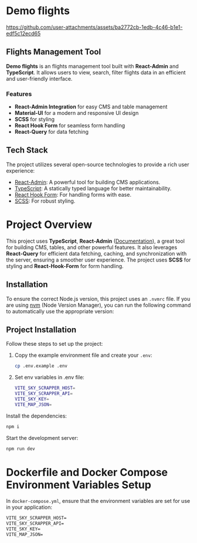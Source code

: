 # Demo flights

https://github.com/user-attachments/assets/ba2772cb-1edb-4c46-b1e1-edf5c12ecd65

## Flights Management Tool

**Demo flights** is an flights management tool built with **React-Admin** and **TypeScript**. It allows users to view, search, filter flights data in an efficient and user-friendly interface.

### Features

- **React-Admin Integration** for easy CMS and table management
- **Material-UI** for a modern and responsive UI design
- **SCSS** for styling
- **React Hook Form** for seamless form handling
- **React-Query** for data fetching

## Tech Stack

The project utilizes several open-source technologies to provide a rich user experience:

- [React-Admin](https://marmelab.com/react-admin/Demos.html): A powerful tool for building CMS
 applications.
- [TypeScript](https://www.typescriptlang.org/): A statically typed language for better maintainability.
- [React Hook Form](https://react-hook-form.com/): For handling forms with ease.
- [SCSS](https://sass-lang.com/): For robust styling.

# Project Overview

This project uses **TypeScript**, **React-Admin** ([Documentation](https://marmelab.com/react-admin/Demos.html)), a great tool for building CMS, tables, and other powerful features. It also leverages **React-Query** for efficient data fetching, caching, and synchronization with the server, ensuring a smoother user experience. The project uses **SCSS** for styling and **React-Hook-Form** for form handling.

## Installation

To ensure the correct Node.js version, this project uses an `.nvmrc` file. If you are using [nvm](https://github.com/nvm-sh/nvm) (Node Version Manager), you can run the following command to automatically use the appropriate version:


## Project Installation

Follow these steps to set up the project:

1. Copy the example environment file and create your `.env`:

   ```sh
   cp .env.example .env
2. Set env variables in .env file:
    ```sh
    VITE_SKY_SCRAPPER_HOST=
    VITE_SKY_SCRAPPER_API=
    VITE_SKY_KEY=
    VITE_MAP_JSON=
    ```
Install the dependencies:

```sh
npm i
```
Start the development server:

```sh
npm run dev
```

# Dockerfile and Docker Compose Environment Variables Setup

In `docker-compose.yml`, ensure that the environment variables are set for use in your application:

```Dockerfile
VITE_SKY_SCRAPPER_HOST=
VITE_SKY_SCRAPPER_API=
VITE_SKY_KEY=
VITE_MAP_JSON=
